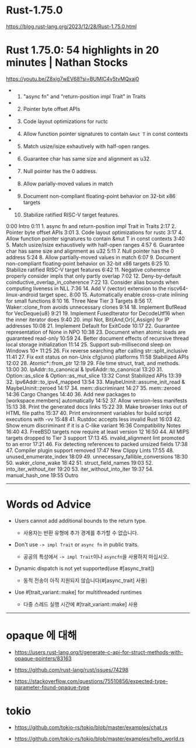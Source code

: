 # Rust-1.75.0

https://blog.rust-lang.org/2023/12/28/Rust-1.75.0.html

# Rust 1.75.0: 54 highlights in 20 minutes | Nathan Stocks

https://youtu.be/Z8xig7wEV68?si=BUMlC4v5tvMQxaj0

- 1. "async fn" and "return-position impl Trait" in Traits

- 2. Pointer byte offset APIs

- 3. Code layout optimizations for ructc

- 4. Allow function pointer signatures to contain ```&mut T``` in const contexts

- 5. Match usize/isize exhautively with half-open ranges.

- 6. Guarantee char has same size and alignment as u32.

- 7. Null pointer has the 0 address.

- 8. Allow parially-moved values in match

- 9. Document non-compliant floating-point behavior on 32-bit x86 targets

- 10. Stabilize ratified RISC-V target features.



0:00 Intro
0:11 1. async fn and return-position impl Trait in Traits
2:17 2. Pointer byte offset APIs
3:01 3. Code layout optimizations for rustc
3:17 4. Allow function pointer signatures to contain &mut T in const contexts
3:40 5. Match usize/isize exhaustively with half-open ranges
4:57 6. Guarantee char has same size and alignment as u32
5:11 7. Null pointer has the 0 address
5:24 8. Allow partially-moved values in match
6:07 9. Document non-compliant floating-point behavior on 32-bit x86 targets
6:25 10. Stabilize ratified RISC-V target features
6:42 11. Negative coherence properly consider impls that only partly overlap
7:02 12. Deny-by-default coinductive_overlap_in_coherence
7:22 13. Consider alias bounds when computing liveness in NLL
7:36 14. Add V (vector) extension to the riscv64-linux-android target spec.
8:00 15. Automatically enable cross-crate inlining for small functions
8:10 16. Three New Tier 3 Targets
8:56 17. Waker::clone_from avoids unnecessary clones
9:14 18. Implement BufRead for VecDeque{u8}
9:21 19. Implement FusedIterator for DecodeUtf16 when the inner iterator does
9:40 20. impl Not, Bit{And,Or}{,Assign} for IP addresses
10:08 21. Implement Default for ExitCode
10:17 22. Guarantee representation of None in NPO
10:38 23. Document when atomic loads are guaranteed read-only
10:59 24. Better document effects of recursive thread local storage initialization
11:14 25. Support sub-millisecond sleep on Windows 10+
11:25 26. Fix reverse searching after calling str::split_inclusive
11:41 27. Fix exit status on non-Unix cfg(unix) platforms
11:58 Stabilized APIs
12:02 28. Atomic*::from_ptr
12:19 29. File time struct, trait, and methods.
13:00 30. IpAddr::to_canonical & Ipv6Addr::to_canonical
13:20 31. Option::as_slice & Option::as_mut_slice
13:32 Const Stabilized APIs
13:39 32. Ipv6Addr::to_ipv4_mapped
13:54 33. MaybeUninit::assume_init_read & MaybeUninit::zeroed
14:17 34. mem::discriminant
14:27 35. mem::zeroed
14:36 Cargo Changes
14:40 36. Add new packages to [workspace.members] automatically
14:52 37. Allow version-less manifests
15:13 38. Print the generated docs links
15:22 39. Make browser links out of HTML file paths
15:37 40. Print environment variables for build script executions with -vv
15:48 41. Rustdoc accepts less invalid Rust
16:03 42. Show enum discriminant if it is a C-like variant
16:36 Compatibility Notes
16:40 43. FreeBSD targets now require at least version 12
16:50 44. All MIPS targets dropped to Tier 3 support
17:13 45. invalid_alignment lint promoted to an error
17:21 46. Fix detecting references to packed unsized fields
17:38 47. Compiler plugin support removed
17:47 New Clippy Lints
17:55 48. unused_enumerate_index
18:09 49. unnecessary_fallible_conversions
18:30 50. waker_clone_wake
18:42 51. struct_field_names
19:03 52. into_iter_without_iter
19:20 53. iter_without_into_iter
19:37 54. manual_hash_one
19:55 Outro

<hr>

# Words od Advice

- Users cannot add additional bounds to the return type.
  - 사용자는 반환 유형에 추가 경계를 추가할 수 없습니다.

- Don't use ```-> impl Trait``` or ```async fn``` in public traits.
  - 공공의 특성에서 ```-> impl Trait```이나 ```asyncfn```을 사용하지 마십시오.

- Dynamic dispatch is not yet supported(use #[async_trait])
  - 동적 전송이 아직 지원되지 않습니다(#[async_trait] 사용)

- Use #[trait_variant::make] for multithreaded runtimes
  - 다중 스레드 실행 시간에 #[trait_variant::make] 사용


<hr>

# opaque 에 대해 

- https://users.rust-lang.org/t/generate-c-api-for-struct-methods-with-opaque-pointers/83163

- https://github.com/rust-lang/rust/issues/74298

- https://stackoverflow.com/questions/75510856/expected-type-parameter-found-opaque-type

# tokio

- https://github.com/tokio-rs/tokio/blob/master/examples/chat.rs

- https://github.com/tokio-rs/tokio/blob/master/examples/hello_world.rs


